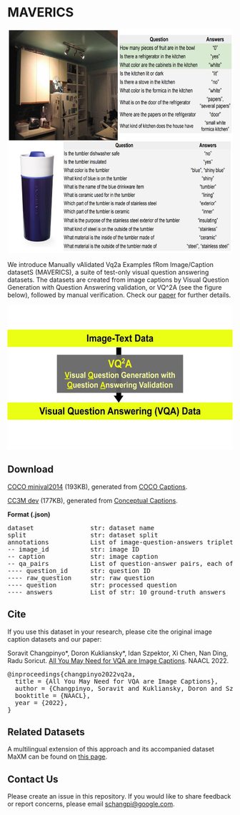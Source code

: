 # MAVERICS 

<p align="center">
  <img width="680.25" height="504" src="/images/vq2a_examples.png">
</p>

We introduce Manually vAlidated Vq2a Examples fRom Image/Caption datasetS (MAVERICS), a suite of test-only visual question answering datasets.
The datasets are created from image captions by Visual Question Generation with Question Answering validation, or VQ^2A (see the figure below), followed by manual verification.
Check our [paper](https://arxiv.org/abs/2205.01883) for further details.

<p align="center">
  <img width="576" height="324" src="/images/gif_vq2a_approach.gif">
</p>

## Download

[COCO minival2014](https://storage.googleapis.com/maverics/maverics_coco.json) (193KB), generated from [COCO Captions](https://cocodataset.org/#captions-2015).

[CC3M dev](https://storage.googleapis.com/maverics/maverics_cc3m.json) (177KB), generated from [Conceptual Captions](https://github.com/google-research-datasets/conceptual-captions).

**Format (.json)**
<div class="highlight highlight-source-shell"><pre>
dataset               str: dataset name
split                 str: dataset split
annotations           List of image-question-answers triplets, each of which is
-- image_id           str: image ID
-- caption            str: image caption
-- qa_pairs           List of question-answer pairs, each of which is
---- question_id      str: question ID
---- raw_question     str: raw question
---- question         str: processed question
---- answers          List of str: 10 ground-truth answers
</pre></div>

## Cite

If you use this dataset in your research, please cite the original image caption datasets and our paper:

Soravit Changpinyo*, Doron Kukliansky*, Idan Szpektor, Xi Chen, Nan Ding, Radu Soricut.
[All You May Need for VQA are Image Captions](https://arxiv.org/abs/2205.01883).
NAACL 2022.

<div class="highlight highlight-source-shell"><pre>
@inproceedings{changpinyo2022vq2a,
  title = {All You May Need for VQA are Image Captions},
  author = {Changpinyo, Soravit and Kukliansky, Doron and Szpektor, Idan and Chen, Xi and Ding, Nan and Soricut, Radu},
  booktitle = {NAACL},
  year = {2022},
}
</pre></div>

## Related Datasets
A multilingual extension of this approach and its accompanied dataset MaXM can be found on [this page](https://github.com/google-research-datasets/maxm/).

## Contact Us

Please create an issue in this repository. If you would like to share feedback or report concerns, please email schangpi@google.com.
